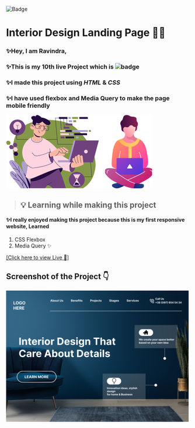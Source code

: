 ![Badge](https://img.shields.io/badge/Project--10-Home--Page-green)
# Interior Design Landing Page 🧑‍💻

### ✨Hey, I am **Ravindra**, 
### ✨This is  my 10th live Project which is ![badge](https://img.shields.io/badge/Mobile---Responsive--Page-Red)
### ✨I made this project using *HTML* & *CSS* 
### ✨I have used flexbox and Media Query to make the page mobile friendly 

![](./assets/Untitled%20design.svg)
>##  💡 Learning while making this project

#### ✨I really enjoyed making this project because this is my first responsive website, Learned
1. CSS Flexbox
2. Media Query  ✨

[[Click here to view Live 🚀]](https://rp-project-10.netlify.app/ "Law Home Page")

## Screenshot of the Project 👇
![](./assets/Interior%20Design%20landing%20page.png)
